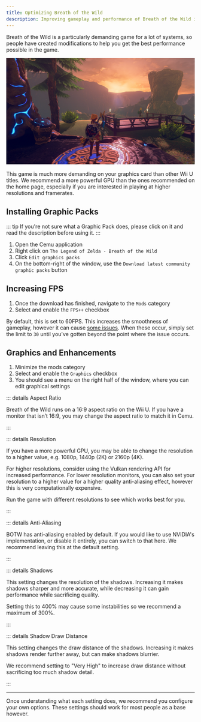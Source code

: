 ```yaml
---
title: Optimizing Breath of the Wild
description: Improving gameplay and performance of Breath of the Wild in the Cemu emulator.
---
```


Breath of the Wild is a particularly demanding game for a lot of systems, so people have created modifications to help you get the best performance possible in the game.

![A screenshot of Breath of the Wild](/assets/images/reshade.png)

This game is much more demanding on your graphics card than other Wii U titles. We recommend a more powerful GPU than the ones recommended on the home page, especially if you are interested in playing at higher resolutions and framerates.

<!--Like the previous guide, some of these instructions are GPU specific, so make sure you know what type of GPU you have before proceeding. You'll also need to make note of what rendering API you're using, either OpenGL or Vulkan.-->

<!--If you don't know what type of GPU you have, open the Settings app on Windows 10. Then navigate to `System` -> `Display` -> `Advanced display settings`.

Under your display name, it should say `Display #: Connected to [GPU]`. It should say either Intel, AMD or NVIDIA. That will tell you what brand of GPU you have.

![](/assets/images/get_gpu.png)-->

## Installing Graphic Packs

::: tip
If you're not sure what a Graphic Pack does, please click on it and read the description before using it.
:::

1. Open the Cemu application
1. Right click on `The Legend of Zelda - Breath of the Wild`
1. Click `Edit graphics packs`
1. On the bottom-right of the window, use the `Download latest community graphic packs` button

## Increasing FPS

1. Once the download has finished, navigate to the `Mods` category
1. Select and enable the `FPS++` checkbox

By default, this is set to 60FPS. This increases the smoothness of gameplay, however it can cause [some issues](https://wiki.cemu.info/wiki/The_Legend_of_Zelda:_Breath_of_the_Wild#Issues_arising_by_using_FPS.2B.2B_or_static_FPS.2B.2B). When these occur, simply set the limit to `30` until you've gotten beyond the point where the issue occurs.

## Graphics and Enhancements

1. Minimize the mods category
1. Select and enable the `Graphics` checkbox
1. You should see a menu on the right half of the window, where you can edit graphical settings

::: details Aspect Ratio

Breath of the Wild runs on a 16:9 aspect ratio on the Wii U. If you have a monitor that isn’t 16:9, you may change the aspect ratio to match it in Cemu.

:::

::: details Resolution

If you have a more powerful GPU, you may be able to change the resolution to a higher value, e.g. 1080p, 1440p (2K) or 2160p (4K).

For higher resolutions, consider using the Vulkan rendering API for increased performance. For lower resolution monitors, you can also set your resolution to a higher value for a higher quality anti-aliasing effect, however this is very computationally expensive.

Run the game with different resolutions to see which works best for you.

:::

::: details Anti-Aliasing

BOTW has anti-aliasing enabled by default. If you would like to use NVIDIA's implementation, or disable it entirely, you can switch to that here. We recommend leaving this at the default setting.

:::

::: details Shadows

This setting changes the resolution of the shadows. Increasing it makes shadows sharper and more accurate, while decreasing it can gain performance while sacrificing quality.

Setting this to 400% may cause some instabilities so we recommend a maximum of 300%.

:::

::: details Shadow Draw Distance

This setting changes the draw distance of the shadows. Increasing it makes shadows render further away, but can make shadows blurrier.

We recommend setting to "Very High" to increase draw distance without sacrificing too much shadow detail.

:::

---

Once understanding what each setting does, we recommend you configure your own options. These settings should work for most people as a base however.
